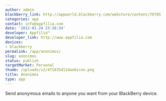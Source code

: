 ```yaml
---
author: admin
blackberry_link: http://appworld.blackberry.com/webstore/content/70705
categories: app
contact: info@appfilia.com
date: '2012-01-24 23:38:34'
developer: Appfilia™
developer_link: http://www.appfilia.com
devices: 
- blackberry
permalink: /app/anonimos/
slug: anonimos
status: publish
targetMarket: Personal
thumb: /uploads/v2/4f1835d12daebicon.png
title: Anonimos
type: app
---
```


Send anonymous emails to anyone you want from your BlackBerry device.